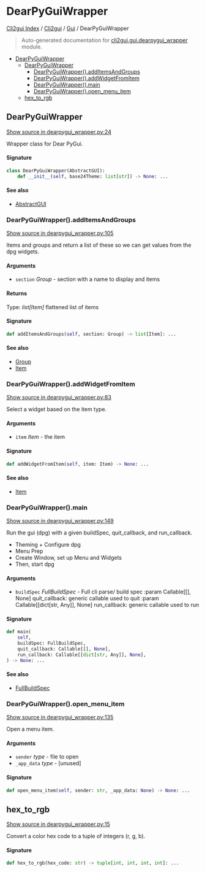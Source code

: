 # DearPyGuiWrapper

[Cli2gui Index](../../README.md#cli2gui-index) / [Cli2gui](../index.md#cli2gui) / [Gui](./index.md#gui) / DearPyGuiWrapper

> Auto-generated documentation for [cli2gui.gui.dearpygui_wrapper](../../../../cli2gui/gui/dearpygui_wrapper.py) module.

- [DearPyGuiWrapper](#dearpyguiwrapper)
  - [DearPyGuiWrapper](#dearpyguiwrapper-1)
    - [DearPyGuiWrapper().addItemsAndGroups](#dearpyguiwrapper()additemsandgroups)
    - [DearPyGuiWrapper().addWidgetFromItem](#dearpyguiwrapper()addwidgetfromitem)
    - [DearPyGuiWrapper().main](#dearpyguiwrapper()main)
    - [DearPyGuiWrapper().open_menu_item](#dearpyguiwrapper()open_menu_item)
  - [hex_to_rgb](#hex_to_rgb)

## DearPyGuiWrapper

[Show source in dearpygui_wrapper.py:24](../../../../cli2gui/gui/dearpygui_wrapper.py#L24)

Wrapper class for Dear PyGui.

#### Signature

```python
class DearPyGuiWrapper(AbstractGUI):
    def __init__(self, base24Theme: list[str]) -> None: ...
```

#### See also

- [AbstractGUI](./abstract_gui.md#abstractgui)

### DearPyGuiWrapper().addItemsAndGroups

[Show source in dearpygui_wrapper.py:105](../../../../cli2gui/gui/dearpygui_wrapper.py#L105)

Items and groups and return a list of these so we can get values from the dpg widgets.

#### Arguments

- `section` *Group* - section with a name to display and items

#### Returns

Type: *list[Item]*
flattened list of items

#### Signature

```python
def addItemsAndGroups(self, section: Group) -> list[Item]: ...
```

#### See also

- [Group](../types.md#group)
- [Item](../types.md#item)

### DearPyGuiWrapper().addWidgetFromItem

[Show source in dearpygui_wrapper.py:83](../../../../cli2gui/gui/dearpygui_wrapper.py#L83)

Select a widget based on the item type.

#### Arguments

- `item` *Item* - the item

#### Signature

```python
def addWidgetFromItem(self, item: Item) -> None: ...
```

#### See also

- [Item](../types.md#item)

### DearPyGuiWrapper().main

[Show source in dearpygui_wrapper.py:149](../../../../cli2gui/gui/dearpygui_wrapper.py#L149)

Run the gui (dpg) with a given buildSpec, quit_callback, and run_callback.

- Theming + Configure dpg
- Menu Prep
- Create Window, set up Menu and Widgets
- Then, start dpg

#### Arguments

- `buildSpec` *FullBuildSpec* - Full cli parse/ build spec
:param Callable[[], None] quit_callback: generic callable used to quit
:param Callable[[dict[str, Any]], None] run_callback: generic callable used to run

#### Signature

```python
def main(
    self,
    buildSpec: FullBuildSpec,
    quit_callback: Callable[[], None],
    run_callback: Callable[[dict[str, Any]], None],
) -> None: ...
```

#### See also

- [FullBuildSpec](../types.md#fullbuildspec)

### DearPyGuiWrapper().open_menu_item

[Show source in dearpygui_wrapper.py:135](../../../../cli2gui/gui/dearpygui_wrapper.py#L135)

Open a menu item.

#### Arguments

- `sender` *_type_* - file to open
- `_app_data` *_type_* - [unused]

#### Signature

```python
def open_menu_item(self, sender: str, _app_data: None) -> None: ...
```



## hex_to_rgb

[Show source in dearpygui_wrapper.py:15](../../../../cli2gui/gui/dearpygui_wrapper.py#L15)

Convert a color hex code to a tuple of integers (r, g, b).

#### Signature

```python
def hex_to_rgb(hex_code: str) -> tuple[int, int, int, int]: ...
```